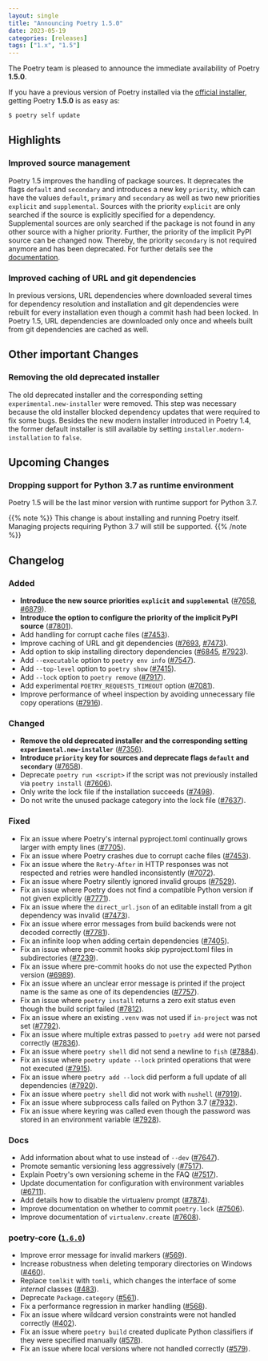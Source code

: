 ```yaml
---
layout: single
title: "Announcing Poetry 1.5.0"
date: 2023-05-19
categories: [releases]
tags: ["1.x", "1.5"]
---
```


The Poetry team is pleased to announce the immediate availability of Poetry **1.5.0**.

<!--more-->

If you have a previous version of Poetry installed via the [official installer](/docs/#installation),
getting Poetry **1.5.0** is as easy as:

```bash
$ poetry self update
```

## Highlights

### Improved source management

Poetry 1.5 improves the handling of package sources. It deprecates the flags `default` and `secondary` and introduces
a new key `priority`, which can have the values `default`, `primary` and `secondary` as well as two new priorities
`explicit` and `supplemental`. Sources with the priority `explicit` are only searched if the source is explicitly
specified for a dependency. Supplemental sources are only searched if the package is not found in any other source
with a higher priority. Further, the priority of the implicit PyPI source can be changed now. Thereby, the priority
`secondary` is not required anymore and has been deprecated.
For further details see the [documentation](/docs/repositories/#package-sources).

### Improved caching of URL and git dependencies

In previous versions, URL dependencies where downloaded several times for dependency resolution and installation
and git dependencies were rebuilt for every installation even though a commit hash had been locked. In Poetry 1.5,
URL dependencies are downloaded only once and wheels built from git dependencies are cached as well.

## Other important Changes

### Removing the old deprecated installer

The old deprecated installer and the corresponding setting `experimental.new-installer` were removed.
This step was necessary because the old installer blocked dependency updates that were required to fix some bugs.
Besides the new modern installer introduced in Poetry 1.4, the former default installer is still available
by setting `installer.modern-installation` to `false`.

## Upcoming Changes

### Dropping support for Python 3.7 as runtime environment

Poetry 1.5 will be the last minor version with runtime support for Python 3.7.

{{% note %}}
This change is about installing and running Poetry itself.
Managing projects requiring Python 3.7 will still be supported.
{{% /note %}}

## Changelog

### Added

- **Introduce the new source priorities `explicit` and `supplemental`** ([#7658](https://github.com/python-poetry/poetry/pull/7658),
  [#6879](https://github.com/python-poetry/poetry/pull/6879)).
- **Introduce the option to configure the priority of the implicit PyPI source** ([#7801](https://github.com/python-poetry/poetry/pull/7801)).
- Add handling for corrupt cache files ([#7453](https://github.com/python-poetry/poetry/pull/7453)).
- Improve caching of URL and git dependencies ([#7693](https://github.com/python-poetry/poetry/pull/7693),
  [#7473](https://github.com/python-poetry/poetry/pull/7473)).
- Add option to skip installing directory dependencies ([#6845](https://github.com/python-poetry/poetry/pull/6845),
  [#7923](https://github.com/python-poetry/poetry/pull/7923)).
- Add `--executable` option to `poetry env info` ([#7547](https://github.com/python-poetry/poetry/pull/7547)).
- Add `--top-level` option to `poetry show` ([#7415](https://github.com/python-poetry/poetry/pull/7415)).
- Add `--lock` option to `poetry remove` ([#7917](https://github.com/python-poetry/poetry/pull/7917)).
- Add experimental `POETRY_REQUESTS_TIMEOUT` option ([#7081](https://github.com/python-poetry/poetry/pull/7081)).
- Improve performance of wheel inspection by avoiding unnecessary file copy operations ([#7916](https://github.com/python-poetry/poetry/pull/7916)).

### Changed

- **Remove the old deprecated installer and the corresponding setting `experimental.new-installer`** ([#7356](https://github.com/python-poetry/poetry/pull/7356)).
- **Introduce `priority` key for sources and deprecate flags `default` and `secondary`** ([#7658](https://github.com/python-poetry/poetry/pull/7658)).
- Deprecate `poetry run <script>` if the script was not previously installed via `poetry install` ([#7606](https://github.com/python-poetry/poetry/pull/7606)).
- Only write the lock file if the installation succeeds ([#7498](https://github.com/python-poetry/poetry/pull/7498)).
- Do not write the unused package category into the lock file ([#7637](https://github.com/python-poetry/poetry/pull/7637)).

### Fixed

- Fix an issue where Poetry's internal pyproject.toml continually grows larger with empty lines ([#7705](https://github.com/python-poetry/poetry/pull/7705)).
- Fix an issue where Poetry crashes due to corrupt cache files ([#7453](https://github.com/python-poetry/poetry/pull/7453)).
- Fix an issue where the `Retry-After` in HTTP responses was not respected and retries were handled inconsistently ([#7072](https://github.com/python-poetry/poetry/pull/7072)).
- Fix an issue where Poetry silently ignored invalid groups ([#7529](https://github.com/python-poetry/poetry/pull/7529)).
- Fix an issue where Poetry does not find a compatible Python version if not given explicitly ([#7771](https://github.com/python-poetry/poetry/pull/7771)).
- Fix an issue where the `direct_url.json` of an editable install from a git dependency was invalid ([#7473](https://github.com/python-poetry/poetry/pull/7473)).
- Fix an issue where error messages from build backends were not decoded correctly ([#7781](https://github.com/python-poetry/poetry/pull/7781)).
- Fix an infinite loop when adding certain dependencies ([#7405](https://github.com/python-poetry/poetry/pull/7405)).
- Fix an issue where pre-commit hooks skip pyproject.toml files in subdirectories ([#7239](https://github.com/python-poetry/poetry/pull/7239)).
- Fix an issue where pre-commit hooks do not use the expected Python version ([#6989](https://github.com/python-poetry/poetry/pull/6989)).
- Fix an issue where an unclear error message is printed if the project name is the same as one of its dependencies ([#7757](https://github.com/python-poetry/poetry/pull/7757)).
- Fix an issue where `poetry install` returns a zero exit status even though the build script failed ([#7812](https://github.com/python-poetry/poetry/pull/7812)).
- Fix an issue where an existing `.venv` was not used if `in-project` was not set ([#7792](https://github.com/python-poetry/poetry/pull/7792)).
- Fix an issue where multiple extras passed to `poetry add` were not parsed correctly ([#7836](https://github.com/python-poetry/poetry/pull/7836)).
- Fix an issue where `poetry shell` did not send a newline to `fish` ([#7884](https://github.com/python-poetry/poetry/pull/7884)).
- Fix an issue where `poetry update --lock` printed operations that were not executed ([#7915](https://github.com/python-poetry/poetry/pull/7915)).
- Fix an issue where `poetry add --lock` did perform a full update of all dependencies ([#7920](https://github.com/python-poetry/poetry/pull/7920)).
- Fix an issue where `poetry shell` did not work with `nushell` ([#7919](https://github.com/python-poetry/poetry/pull/7919)).
- Fix an issue where subprocess calls failed on Python 3.7 ([#7932](https://github.com/python-poetry/poetry/pull/7932)).
- Fix an issue where keyring was called even though the password was stored in an environment variable ([#7928](https://github.com/python-poetry/poetry/pull/7928)).

### Docs

- Add information about what to use instead of `--dev` ([#7647](https://github.com/python-poetry/poetry/pull/7647)).
- Promote semantic versioning less aggressively ([#7517](https://github.com/python-poetry/poetry/pull/7517)).
- Explain Poetry's own versioning scheme in the FAQ ([#7517](https://github.com/python-poetry/poetry/pull/7517)).
- Update documentation for configuration with environment variables ([#6711](https://github.com/python-poetry/poetry/pull/6711)).
- Add details how to disable the virtualenv prompt ([#7874](https://github.com/python-poetry/poetry/pull/7874)).
- Improve documentation on whether to commit `poetry.lock` ([#7506](https://github.com/python-poetry/poetry/pull/7506)).
- Improve documentation of `virtualenv.create` ([#7608](https://github.com/python-poetry/poetry/pull/7608)).

### poetry-core ([`1.6.0`](https://github.com/python-poetry/poetry-core/releases/tag/1.6.0))

- Improve error message for invalid markers ([#569](https://github.com/python-poetry/poetry-core/pull/569)).
- Increase robustness when deleting temporary directories on Windows ([#460](https://github.com/python-poetry/poetry-core/pull/460)).
- Replace `tomlkit` with `tomli`, which changes the interface of some _internal_ classes ([#483](https://github.com/python-poetry/poetry-core/pull/483)).
- Deprecate `Package.category` ([#561](https://github.com/python-poetry/poetry-core/pull/561)).
- Fix a performance regression in marker handling ([#568](https://github.com/python-poetry/poetry-core/pull/568)).
- Fix an issue where wildcard version constraints were not handled correctly ([#402](https://github.com/python-poetry/poetry-core/pull/402)).
- Fix an issue where `poetry build` created duplicate Python classifiers if they were specified manually ([#578](https://github.com/python-poetry/poetry-core/pull/578)).
- Fix an issue where local versions where not handled correctly ([#579](https://github.com/python-poetry/poetry-core/pull/579)).
